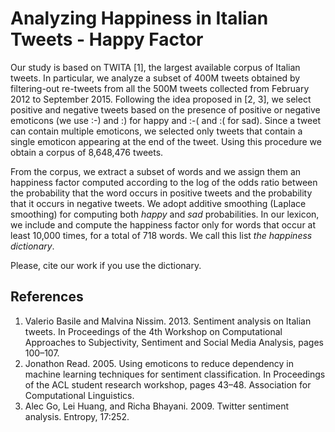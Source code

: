 Analyzing Happiness in Italian Tweets - Happy Factor
=======================================================

Our study is based on TWITA [1], the largest available corpus of Italian tweets.
In particular, we analyze a subset of 400M tweets obtained by filtering-out  re-tweets from all the 500M tweets collected from February 2012 to September 2015.
Following the idea proposed in [2, 3], we select positive and negative tweets based on the presence of positive or negative emoticons (we use :-) and :) for happy and :-( and :( for sad). Since a tweet can contain multiple emoticons, we selected only tweets that contain a single emoticon appearing at the end of the tweet. Using this procedure we obtain a corpus of 8,648,476 tweets.

From the corpus, we extract a subset of words and we assign them an happiness factor computed according to the log of the odds ratio between the probability that the word occurs in positive tweets and the probability that it occurs in negative tweets.
We adopt additive smoothing (Laplace smoothing) for computing both *happy* and *sad* probabilities. In our lexicon, we include and compute the happiness factor only for words that occur at least 10,000 times, for a total of 718 words.
We call this list *the happiness dictionary*.

Please, cite our work if you use the dictionary.

References
---------------
1. Valerio Basile and Malvina Nissim. 2013. Sentiment analysis on Italian tweets. In Proceedings of the 4th Workshop on Computational Approaches to Subjectivity, Sentiment and Social Media Analysis, pages 100–107.
2. Jonathon Read. 2005. Using emoticons to reduce dependency in machine learning techniques for sentiment classification. In Proceedings of the
ACL student research workshop, pages 43–48. Association for Computational Linguistics.
3. Alec Go, Lei Huang, and Richa Bhayani. 2009. Twitter sentiment analysis. Entropy, 17:252.
